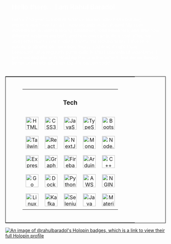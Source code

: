 <div style="padding: 20px; color: white;">
   <h2>Hello there... I am Rahul Baradol</h2>
   <p>
      I am a 2nd year Computer Science student who loves building projects and have fun with existing web technologies! My core interests lie in understanding databases, load balancers, and also how different systems are built, and how one can build a cost-effective and performant system which meets the requirements. I also love solving problems on Leetcode. Yup.....you read it right I love Leetcode! I also regularly participate in short contests of algorithms. I got a second place in Alcoding Practice Placement Test series hosted by my university and I am top 4% on Leetcode!
   </p>
</div>

<table style="border: 1px solid black; margin: auto; width: 100%;">
   <tr>
      <td>
         <table style="padding: 20px 45px;">
            <tr>
               <th colspan="5"><h3 align="center">Tech</h3></th>
            </tr>
            <tr>
               <td align="center" style="padding: 10px;">
                                 <a href="https://en.wikipedia.org/wiki/HTML5" target="_blank">
                                    <img src="https://skillicons.dev/icons?i=html&theme=dark" alt="HTML5" height="40" />
                                 </a>
                                 <br>
                              </td>
                              <td align="center" style="padding: 10px;">
                                 <a href="https://www.w3schools.com/css/" target="_blank">
                                    <img src="https://skillicons.dev/icons?i=css&theme=dark" alt="CSS3" height="40" />
                                 </a>
                                 <br>
                              </td>
                              <td align="center" style="padding: 10px;">
                                 <a href="https://www.javascript.com/" target="_blank">
                                    <img src="https://skillicons.dev/icons?i=js&theme=dark" alt="JavaScript" height="40" />
                                 </a>
                                 <br>
                              </td>
                              <td align="center" style="padding: 10px;">
                                 <a href="https://www.typescriptlang.org/" target="_blank">
                                    <img src="https://skillicons.dev/icons?i=ts&theme=dark" alt="TypeScript" height="40" />
                                 </a>
                                 <br>
                              </td>
                              <td align="center" style="padding: 10px;">
                                 <a href="https://getbootstrap.com/docs/3.4/javascript/" target="_blank">
                                    <img src="https://skillicons.dev/icons?i=bootstrap&theme=dark" alt="Bootstrap" height="40" />
                                 </a>
                                 <br>
                              </td>
                           </tr>
                           <tr>
                           <td align="center" style="padding: 10px;">
                              <a href="https://www.tailwindcss.com/" target="_blank">
                                 <img src="https://skillicons.dev/icons?i=tailwind&theme=dark" alt="Tailwind CSS" height="40" />
                              </a>
                              <br>
                           </td>
                           <td align="center" style="padding: 10px;">
                              <a href="https://reactjs.org/" target="_blank">
                                                               <img src="https://skillicons.dev/icons?i=react&theme=dark" alt="React" height="40" />
                                                            </a>
                                                            <br>
                                                         </td>
                                                         <td align="center" style="padding: 10px;">
                                                            <a href="https://nextjs.org/" target="_blank">
                                                               <img src="https://skillicons.dev/icons?i=nextjs&theme=dark" alt="NextJS" height="40" />
                                                            </a>
                                                            <br>
                                                         </td>
                                                         <td align="center" style="padding: 10px;">
                                                            <a href="https://www.mongodb.com/" target="_blank">
                                                               <img src="https://skillicons.dev/icons?i=mongodb&theme=dark" alt="MongoDB" height="40" />
                                                            </a>
                                                            <br>
                                                         </td>
                                                         <td align="center" style="padding: 10px;">
                                                            <a href="https://nodejs.org/" target="_blank">
                                                               <img src="https://skillicons.dev/icons?i=nodejs&theme=dark" alt="Node.js" height="40" />
                                                            </a>
                                                            <br>
                                                         </td>
                                                      </tr>
                                                      <tr>
                                                         <td align="center" style="padding: 10px;">
                                                            <a href="https://expressjs.com/" target="_blank">
                                                               <img src="https://skillicons.dev/icons?i=express&theme=dark" alt="Express.js" height="40" />
                                                            </a>
                                                            <br>
                                                         </td>
                                                         <td align="center" style="padding: 10px;">
                                                            <a href="https://graphql.org/" target="_blank">
                                                               <img src="https://skillicons.dev/icons?i=graphql&theme=dark" alt="GraphQL" height="40" />
                                                            </a>
                                                            <br>
                                                         </td>
                                                         <td align="center" style="padding: 10px;">
                                                                                                                     <a href="https://firebase.google.com/" target="_blank">
                                                                                                                        <img src="https://skillicons.dev/icons?i=firebase&theme=dark" alt="Firebase" height="40" />
                                                                                                                     </a>
                                                                                                                  </td>
                                                                                                                  <td align="center" style="padding: 10px;">
                                                                                                                     <a href="https://www.arduino.cc/" target="_blank">
                                                                                                                        <img src="https://skillicons.dev/icons?i=arduino&theme=dark" alt="Arduino" height="40" />
                                                                                                                     </a>
                                                                                                                  </td>
                                                                                                                  <td align="center" style="padding: 10px;">
                                                                                                                     <a href="https://www.w3schools.com/cpp/" target="_blank">
                                                                                                                        <img src="https://skillicons.dev/icons?i=cpp&theme=dark" alt="C++" height="40" />
                                                                                                                     </a>
                                                                                                                  </td>
                                                                                                               </tr>
                                                                                                               <tr>
                                                                                                                  <td align="center" style="padding: 10px;">
                                                                                                                     <a href="https://golang.org/" target="_blank">
                                                                                                                        <img src="https://skillicons.dev/icons?i=go&theme=dark" alt="Go" height="40" />
                                                                                                                     </a>
                                                                                                                  </td>
                                                                                                                  <td align="center" style="padding: 10px;">
                                                                                                                     <a href="https://www.docker.com/" target="_blank">
                                                                                                                        <img src="https://skillicons.dev/icons?i=docker&theme=dark" alt="Docker" height="40" />
                                                                                                                     </a>
                                                                                                                  </td>
                                                                                                                  <td align="center" style="padding: 10px;">
                                                                                                                     <a href="https://www.python.org/" target="_blank">
                                                                                                                        <img src="https://skillicons.dev/icons?i=python&theme=dark" alt="Python" height="40" />
                                                                                                                     </a>
                                                                                                                  </td>
                                                                                                                  <td align="center" style="padding: 10px;">
                                                                                                                     <a href="https://aws.amazon.com/" target="_blank">
                                                                                                                        <img src="https://skillicons.dev/icons?i=aws&theme=dark" alt="AWS" height="40" />
                                                                                                                     </a>
                                                                                                                  </td>
                                                                                                                  <td align="center" style="padding: 10px;">
                                                                                                                     <a href="https://www.nginx.com/" target="_blank">
                                                                                                                        <img src="https://skillicons.dev/icons?i=nginx&theme=dark" alt="NGINX" height="40" />
                                                                                                                     </a>
                                                                                                                  </td>
                                                                                                               </tr>
                                                                                                               <tr>
                                                                                                                  <td align="center" style="padding: 10px;">
                                                                                                                     <a href="https://www.linux.org/" target="_blank">
                                                                                                                        <img src="https://skillicons.dev/icons?i=linux&theme=dark" alt="Linux" height="40" />
                                                                                                                     </a>
                                                                                                                  </td>
                                                                                                                  <td align="center" style="padding: 10px;">
                                                                                                                     <a href="https://kafka.apache.org/" target="_blank">
                                                                                                                        <img src="https://skillicons.dev/icons?i=kafka&theme=dark" alt="Kafka" height="40" />
                                                                                                                     </a>
                                                                                                                  </td>
                                                                                                                  <td align="center" style="padding: 10px;">
                                                                                                                     <a href="https://www.selenium.dev/" target="_blank">
                                                                                                                        <img src="https://skillicons.dev/icons?i=selenium&theme=dark" alt="Selenium" height="40" />
                                                                                                                     </a>
                                                                                                                  </td>
                                                                                                                  <td align="center" style="padding: 10px;">
                                                                                                                     <a href="https://www.java.com/" target="_blank">
                                                                                                                        <img src="https://skillicons.dev/icons?i=java&theme=dark" alt="Java" height="40" />
                                                                                                                     </a>
                                                                                                                  </td>
                                                                                                                  <td align="center" style="padding: 10px;">
                                                                                                                     <a href="https://material-ui.com/" target="_blank">
                                                                                                                        <img src="https://skillicons.dev/icons?i=materialui&theme=dark" alt="Material-UI" height="40" />
                                                                                                                     </a>
                                                                                                                  </td>
                                                                                                               </tr>
                                                                                                            </table>
                                                                                                         </td>
                                                                                                      </tr>
                                                                                                   </table>

[![An image of @rahulbaradol's Holopin badges, which is a link to view their full Holopin profile](https://holopin.me/rahulbaradol)](https://holopin.io/@rahulbaradol)  